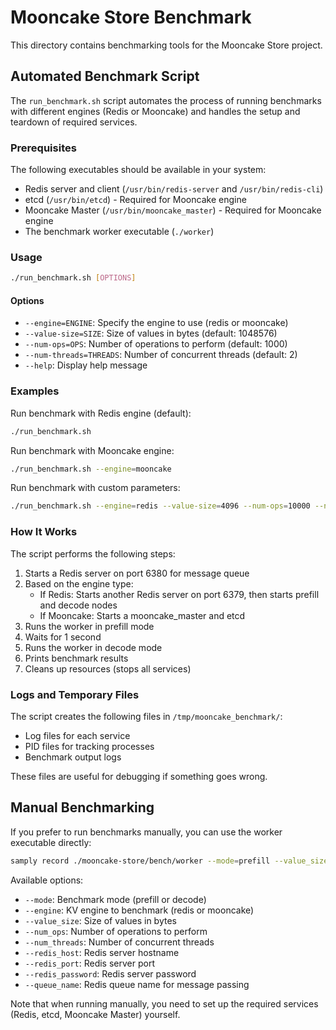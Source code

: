 # Mooncake Store Benchmark

This directory contains benchmarking tools for the Mooncake Store project.

## Automated Benchmark Script

The `run_benchmark.sh` script automates the process of running benchmarks with different engines (Redis or Mooncake) and handles the setup and teardown of required services.

### Prerequisites

The following executables should be available in your system:

- Redis server and client (`/usr/bin/redis-server` and `/usr/bin/redis-cli`)
- etcd (`/usr/bin/etcd`) - Required for Mooncake engine
- Mooncake Master (`/usr/bin/mooncake_master`) - Required for Mooncake engine
- The benchmark worker executable (`./worker`)

### Usage

```bash
./run_benchmark.sh [OPTIONS]
```

#### Options

- `--engine=ENGINE`: Specify the engine to use (redis or mooncake)
- `--value-size=SIZE`: Size of values in bytes (default: 1048576)
- `--num-ops=OPS`: Number of operations to perform (default: 1000)
- `--num-threads=THREADS`: Number of concurrent threads (default: 2)
- `--help`: Display help message

### Examples

Run benchmark with Redis engine (default):

```bash
./run_benchmark.sh
```

Run benchmark with Mooncake engine:

```bash
./run_benchmark.sh --engine=mooncake
```

Run benchmark with custom parameters:

```bash
./run_benchmark.sh --engine=redis --value-size=4096 --num-ops=10000 --num-threads=4
```

### How It Works

The script performs the following steps:

1. Starts a Redis server on port 6380 for message queue
2. Based on the engine type:
   - If Redis: Starts another Redis server on port 6379, then starts prefill and decode nodes
   - If Mooncake: Starts a mooncake_master and etcd
3. Runs the worker in prefill mode
4. Waits for 1 second
5. Runs the worker in decode mode
6. Prints benchmark results
7. Cleans up resources (stops all services)

### Logs and Temporary Files

The script creates the following files in `/tmp/mooncake_benchmark/`:

- Log files for each service
- PID files for tracking processes
- Benchmark output logs

These files are useful for debugging if something goes wrong.

## Manual Benchmarking

If you prefer to run benchmarks manually, you can use the worker executable directly:

```bash
samply record ./mooncake-store/bench/worker --mode=prefill --value_size=16777200 --num_ops=2000 --num_threads=8 --redis_host=localhost --engine=mooncake
```

Available options:

- `--mode`: Benchmark mode (prefill or decode)
- `--engine`: KV engine to benchmark (redis or mooncake)
- `--value_size`: Size of values in bytes
- `--num_ops`: Number of operations to perform
- `--num_threads`: Number of concurrent threads
- `--redis_host`: Redis server hostname
- `--redis_port`: Redis server port
- `--redis_password`: Redis server password
- `--queue_name`: Redis queue name for message passing

Note that when running manually, you need to set up the required services (Redis, etcd, Mooncake Master) yourself.
